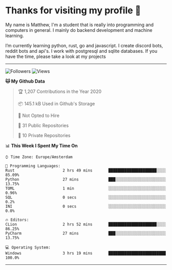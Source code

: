 # Thanks for visiting my profile 👋
My name is Matthew, I'm a student that is really into programming and computers in general. I mainly do backend development and machine learning.

I’m currently learning python, rust, go and javascript. I create discord bots, reddit bots and api's. I work with postgresql and sqlite databases. If you have the time, please take a look at my projects

---
![Followers](https://img.shields.io/github/followers/DankDumpster?style=social)
![Views](https://komarev.com/ghpvc/?username=DankDumpster&style=flat-square&color=green)
<!--START_SECTION:waka-->
**🐱 My Github Data** 

> 🏆 1,207 Contributions in the Year 2020
 > 
> 📦 145.1 kB Used in Github's Storage 
 > 
> 🚫 Not Opted to Hire
 > 
> 📜 31 Public Repositories
 > 
> 🔑 10 Private Repositories 

📊 **This Week I Spent My Time On** 

```text
⌚︎ Time Zone: Europe/Amsterdam

💬 Programming Languages: 
Rust                     2 hrs 49 mins       █████████████████████░░░░   85.09% 
Python                   27 mins             ███░░░░░░░░░░░░░░░░░░░░░░   13.75% 
TOML                     1 min               ░░░░░░░░░░░░░░░░░░░░░░░░░   0.96% 
SQL                      0 secs              ░░░░░░░░░░░░░░░░░░░░░░░░░   0.2% 
INI                      0 secs              ░░░░░░░░░░░░░░░░░░░░░░░░░   0.0%

🔥 Editors: 
CLion                    2 hrs 52 mins       █████████████████████░░░░   86.25% 
PyCharm                  27 mins             ███░░░░░░░░░░░░░░░░░░░░░░   13.75%

💻 Operating System: 
Windows                  3 hrs 19 mins       █████████████████████████   100.0%

```


<!--END_SECTION:waka-->
-------
